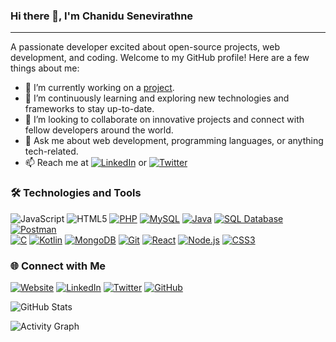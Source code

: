 <!-- GitHub Profile README -->
### Hi there 👋, I'm Chanidu Senevirathne
<hr>
A passionate developer excited about open-source projects, web development, and coding. Welcome to my GitHub profile! Here are a few things about me:

- 🔭 I’m currently working on a [project]([https://your-project-url.com](https://github.com/Chaan-Junior/Eyewear-Management.git)).
- 🌱 I’m continuously learning and exploring new technologies and frameworks to stay up-to-date.
- 👯 I’m looking to collaborate on innovative projects and connect with fellow developers around the world.
- 💬 Ask me about web development, programming languages, or anything tech-related.
- 📫 Reach me at [![LinkedIn](https://img.shields.io/badge/LinkedIn-Connect-blue)](https://www.linkedin.com/in/chaanjunior/) or [![Twitter](https://img.shields.io/badge/Twitter-Follow-1da1f2)](https://twitter.com/chaan_junior)

### 🛠️ Technologies and Tools

![JavaScript](https://img.shields.io/badge/-JavaScript-F7DF1E?style=flat&logo=javascript&logoColor=black)
![HTML5](https://img.shields.io/badge/-HTML5-E34F26?style=flat&logo=html5&logoColor=white)
[![PHP](https://img.shields.io/badge/-PHP-777BB4?style=flat&logo=php&logoColor=white)](https://www.php.net/)
[![MySQL](https://img.shields.io/badge/-MySQL-4479A1?style=flat&logo=mysql&logoColor=white)](https://www.mysql.com/)
[![Java](https://img.shields.io/badge/-Java-007396?style=flat&logo=java&logoColor=white)](https://www.java.com/)
[![SQL Database](https://img.shields.io/badge/-SQL%20Database-003B57?style=flat)](https://en.wikipedia.org/wiki/Database)
[![Postman](https://img.shields.io/badge/-Postman-FF6C37?style=flat&logo=postman&logoColor=white)](https://www.postman.com/) <br>
[![C](https://img.shields.io/badge/-C-A8B9CC?style=flat&logo=c&logoColor=black)](https://en.wikipedia.org/wiki/C_(programming_language))
[![Kotlin](https://img.shields.io/badge/-Kotlin-0095D5?style=flat&logo=kotlin&logoColor=white)](https://kotlinlang.org/)
[![MongoDB](https://img.shields.io/badge/-MongoDB-47A248?style=flat&logo=mongodb&logoColor=white)](https://www.mongodb.com/)
[![Git](https://img.shields.io/badge/-Git-F05032?style=flat&logo=git&logoColor=white)](https://git-scm.com/)
[![React](https://img.shields.io/badge/-React-61DAFB?style=flat&logo=react&logoColor=black)](https://reactjs.org/)
[![Node.js](https://img.shields.io/badge/-Node.js-339933?style=flat&logo=node.js&logoColor=white)](https://nodejs.org/)
[![CSS3](https://img.shields.io/badge/-CSS3-1572B6?style=flat&logo=css3&logoColor=white)](https://developer.mozilla.org/en-US/docs/Web/CSS)


### 🌐 Connect with Me

[![Website](https://img.shields.io/badge/Portfolio-Visit-ff69b4)](https://www.example.com)
[![LinkedIn](https://img.shields.io/badge/LinkedIn-Connect-blue)](https://www.linkedin.com/in/chaanjunior/)
[![Twitter](https://img.shields.io/badge/Twitter-Follow-1da1f2)](https://twitter.com/chaan_junior)
[![GitHub](https://img.shields.io/badge/GitHub-Follow-181717)](https://github.com/Chaan-Junior)

<!-- Animated GitHub stats -->
![GitHub Stats](https://github.com/Chaan-Junior/Chaan-Junior/raw/main/assets/github-stats-animated.svg)

<!-- GitHub Activity Graph -->
![Activity Graph](https://activity-graph.herokuapp.com/graph?username=Chaan-Junior&theme=react-dark)

